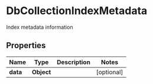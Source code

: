 

# DbCollectionIndexMetadata

Index metadata information

## Properties

Name | Type | Description | Notes
------------ | ------------- | ------------- | -------------
**data** | **Object** |  |  [optional]



